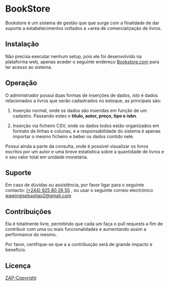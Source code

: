 # BookStore

Bookstore é um sistema de gestão que que surge com a finalidade de dar suporte a estabelecimentos voltados a +area de comercialização de livros.

## Instalação

Não precisa executar nenhum setup, pois ele foi desenvolvido na plataforma web, apenas aceder o seguinte endereço [Bookstore.com](https://github.com/Wawingi/bookstore/blob/master/README.md) para ter acesso ao sistema.

## Operação

O administrador possui duas formas de inserções de dados, isto é dados relacionados a livros que serão cadastrados no estoque, as principais são:

1. Inserção normal, onde os dados são inseridas em função de um cadastro. Passando estes o **titulo, autor, preço, tipo e isbn**.

2. Inserção via ficheiro CSV, onde os dados todos estão organizados em formato de linhas e colunas, e a responsabilidade do sistema é apenas importar o mesmo ficheiro e beber os dados contido nele.


Possui ainda a parte da consulta, onde é possível visualizar os livros escritos por um autor e uma breve estatística sobre a quantidade de livros e o seu valor total em unidade monetária.

## Suporte

Em caso de dúvidas ou assistência, por favor ligar para o seguinte contacto: [(+244) 925 80 26 55]() , ou usar o seguinte correio electrónico [wawingisebastiao2@gmail.com]() 



## Contribuições
Ela é totalmente livre, permitindo que cada um faça o pull requests a fim de contribuir com uma ou mais funcionalidades e aumentando assim a performance do mesmo.

Por favor, certifique-se que a a contribuição será de grande impacto e benefício.

## Licença
[ZAP-Copyright](https://zap.co.ao/licence/)
